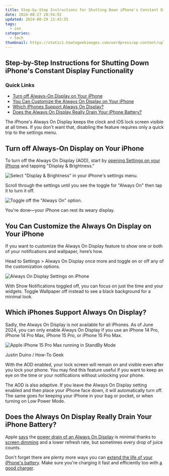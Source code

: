 ```yaml
---
title: Step-by-Step Instructions for Shutting Down iPhone's Constant Display Functionality
date: 2024-08-27 20:54:52
updated: 2024-08-29 12:43:55
tags:
  - ios
categories:
  - tech
thumbnail: https://static1.howtogeekimages.com/wordpress/wp-content/uploads/wm/2023/11/apple-iphone-15-pro-max-always-on-display.jpg
---
```


## Step-by-Step Instructions for Shutting Down iPhone's Constant Display Functionality

### Quick Links

* [Turn off Always-On Display on Your iPhone](https://ios-unlock.techidaily.com/in-2024-everything-you-need-to-know-about-unlocked-iphone-14-by-drfone-ios/)
* [You Can Customize the Always On Display on Your iPhone](https://visual-screen-recording.techidaily.com/webcam-mastery-unique-ideas-explored-for-2024/)
* [Which iPhones Support Always On Display?](https://fox-hovers.techidaily.com/updated-podcast-mastery-top-10-ai-driven-name-creation-tools-for-2024/)
* [Does the Always On Display Really Drain Your iPhone Battery?](https://digital-screen-recording.techidaily.com/new-in-2024-a-comprehensive-list-of-incredible-games/)

 The iPhone's Always On Display keeps the clock and iOS lock screen visible at all times. If you don't want that, disabling the feature requires only a quick trip to the settings menu.

##  Turn off Always-On Display on Your iPhone

 To turn off the Always On Display (AOD), start by [opening Settings on your iPhone](https://printer-issues.techidaily.com/fixed-hp-printer-no-output-issue/) and tapping "Display & Brightness."

![Select "Display & Brightness" in your iPhone's settings menu.](https://static1.howtogeekimages.com/wordpress/wp-content/uploads/2022/09/iphone-display-and-brightness.png) 

 Scroll through the settings until you see the toggle for "Always On" then tap it to turn it off.

![Toggle off the "Always On" option.](https://static1.howtogeekimages.com/wordpress/wp-content/uploads/2022/09/iphone-always-on-toggle.png) 

 You're done—your iPhone can rest its weary display. 

##  You Can Customize the Always On Display on Your iPhone

 If you want to customize the Always On Display feature to show one or both of your notifications and wallpaper, here’s how.

 Head to Settings > Always On Display once more and toggle on or off any of the customization options.

![Always On Display Settings on iPhone](https://static1.howtogeekimages.com/wordpress/wp-content/uploads/2024/06/whatsapp-image-2024-06-19-at-10-34-55-cropped-1.jpg) 

 With Show Notifications toggled off, you can focus on just the time and your widgets. Toggle Wallpaper off instead to see a black background for a minimal look.

##  Which iPhones Support Always On Display?

 Sadly, the Always On Display is not available for all iPhones. As of June 2024, you can only enable Always On Display if you use an iPhone 14 Pro, iPhone 14 Pro Max, iPhone 15 Pro, or iPhone 15 Pro Max. 

![Apple iPhone 15 Pro Max running in StandBy Mode](https://static1.howtogeekimages.com/wordpress/wp-content/uploads/wm/2023/11/apple-iphone-15-pro-max-running-in-standby-mode.jpg) 

Justin Duino / How-To Geek

 With the AOD enabled, your lock screen will remain on and visible even after you lock your phone. You may find this feature useful if you want to keep an eye on the time or your notifications without unlocking your phone.

 The AOD is also adaptive. If you leave the Always On Display setting enabled and then place your iPhone face down, it will automatically turn off. The same goes for keeping your iPhone in your bag or pocket, or when turning on Low Power Mode.

##  Does the Always On Display Really Drain Your iPhone Battery?

 Apple [says](https://support.apple.com/en-us/HT213435) the [power drain of an Always On Display](https://win-forum.techidaily.com/guide-step-by-step-process-to-refresh-your-windows-10-driver-software/) is minimal thanks to [screen dimming](https://solve-manuals.techidaily.com/abbyy-secures-soc-2-type-2-accreditation-for-enhanced-data-security/) and a lower refresh rate, but sometimes every drop of juice counts.

 Don't forget there are plenty more ways you can [extend the life of your iPhone's battery](https://app-tips.techidaily.com/revive-your-ipad-top-3-strategies-to-restore-connectivity-with-itunes/). Make sure you're charging it fast and efficiently too with [a good charger](https://youtube-video-recordings.techidaily.com/elevating-video-experience-non-youtube-hubs-explained/).

<ins class="adsbygoogle"
     style="display:block"
     data-ad-format="autorelaxed"
     data-ad-client="ca-pub-7571918770474297"
     data-ad-slot="1223367746"></ins>



<ins class="adsbygoogle"
     style="display:block"
     data-ad-client="ca-pub-7571918770474297"
     data-ad-slot="8358498916"
     data-ad-format="auto"
     data-full-width-responsive="true"></ins>
